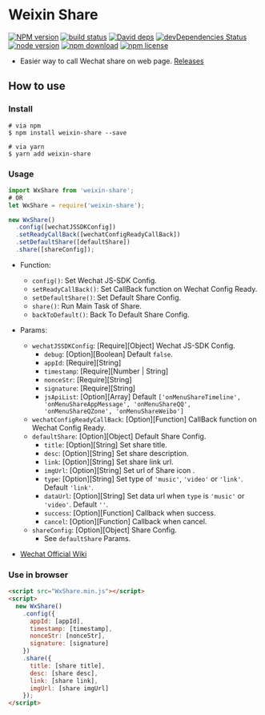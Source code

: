 # Weixin Share

[![NPM version][npm-image]][npm-url]
[![build status][travis-image]][travis-url]
[![David deps][david-image]][david-url]
[![devDependencies Status][david-dev-image]][david-dev-url]
[![node version][node-image]][node-url]
[![npm download][download-image]][download-url]
[![npm license][license-image]][download-url]

[npm-image]: https://img.shields.io/npm/v/weixin-share.svg
[npm-url]: https://npmjs.org/package/weixin-share
[travis-image]: https://img.shields.io/travis/cycdpo/weixin-share.svg?style=flat-square
[travis-url]: https://travis-ci.org/cycdpo/weixin-share
[david-image]: https://img.shields.io/david/cycdpo/weixin-share.svg?style=flat-square
[david-url]: https://david-dm.org/cycdpo/weixin-share
[david-dev-image]: https://david-dm.org/cycdpo/weixin-share/dev-status.svg?style=flat-square
[david-dev-url]: https://david-dm.org/cycdpo/weixin-share?type=dev
[node-image]: https://img.shields.io/badge/node.js-%3E=_6.0-green.svg?style=flat-square
[node-url]: http://nodejs.org/download/
[download-image]: https://img.shields.io/npm/dm/weixin-share.svg?style=flat-square
[download-url]: https://npmjs.org/package/weixin-share
[license-image]: https://img.shields.io/npm/l/weixin-share.svg?style=flat-square


* Easier way to call Wechat share on web page.
[Releases](https://github.com/cycdpo/weixin-share/releases)

## How to use
### Install
```shell
# via npm
$ npm install weixin-share --save

# via yarn
$ yarn add weixin-share
```

### Usage
```javascript
import WxShare from 'weixin-share';
# OR
let WxShare = require('weixin-share');
```

```javascript
new WxShare()
  .config([wechatJSSDKConfig])
  .setReadyCallBack([wechatConfigReadyCallBack])
  .setDefaultShare([defaultShare])
  .share([shareConfig]);
```

* Function:
  * `config()`: Set Wechat JS-SDK Config.
  * `setReadyCallBack()`: Set CallBack function on Wechat Config Ready.
  * `setDefaultShare()`: Set Default Share Config.
  * `share()`: Run Main Task of Share.
  * `backToDefault()`: Back To Default Share Config.

* Params:
  * `wechatJSSDKConfig`: [Require][Object] Wechat JS-SDK Config.
    * `debug`: [Option][Boolean] Default `false`.
    * `appId`: [Require][String]
    * `timestamp`: [Require][Number | String]
    * `nonceStr`: [Require][String]
    * `signature`: [Require][String]
    * `jsApiList`:  [Option][Array<String>] Default `['onMenuShareTimeline', 'onMenuShareAppMessage', 'onMenuShareQQ', 'onMenuShareQZone', 'onMenuShareWeibo']`
  * `wechatConfigReadyCallBack`: [Option][Function] CallBack function on Wechat Config Ready.
  * `defaultShare`: [Option][Object] Default Share Config.
    * `title`: [Option][String] Set share title.
    * `desc`: [Option][String] Set share description.
    * `link`: [Option][String] Set share link url.
    * `imgUrl`: [Option][String] Set url of Share icon .
    * `type`: [Option][String] Set type of `'music'`, `'video'` or `'link'`. Default `'link'`.
    * `dataUrl`: [Option][String] Set data url when `type` is `'music'` or `'video'`. Default `''`.
    * `success`: [Option][Function] Callback when success.
    * `cancel`: [Option][Function] Callback when cancel.
  * `shareConfig`: [Option][Object] Share Config.
    * See `defaultShare` Params.

* [Wechat Official Wiki](https://mp.weixin.qq.com/wiki)

### Use in browser
```html
<script src="WxShare.min.js"></script>
<script>
  new WxShare()
    .config({
      appId: [appId],
      timestamp: [timestamp],
      nonceStr: [nonceStr],
      signature: [signature]
    })
    .share({
      title: [share title],
      desc: [share desc],
      link: [share link],
      imgUrl: [share imgUrl]
    });
</script>
```



